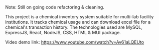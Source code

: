Note: Still on going code refactoring & cleaning.

This project is a chemical inventory system suitable for multi-lab facility institutions. It tracks chemical usage and can download excel file for a chemical's transaction history. The technologies used are MySQL, ExpressJS, React, NodeJS, CSS, HTML & MUI package.

Video demo link: https://www.youtube.com/watch?v=Av61aLQEUto
